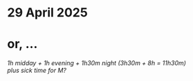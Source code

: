 # 29 April 2025
# or, …

_1h midday + 1h evening + 1h30m night (3h30m + 8h = 11h30m)_  
_plus sick time for M?_
